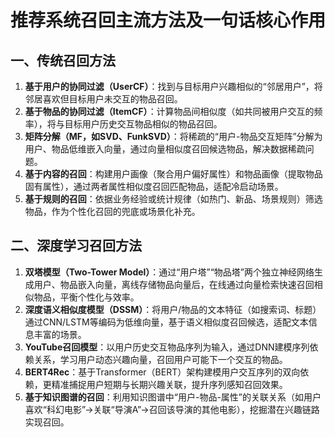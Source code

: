 # 推荐系统召回主流方法及一句话核心作用
## 一、传统召回方法
1. **基于用户的协同过滤（UserCF）**：找到与目标用户兴趣相似的“邻居用户”，将邻居喜欢但目标用户未交互的物品召回。
2. **基于物品的协同过滤（ItemCF）**：计算物品间相似度（如共同被用户交互的频率），将与目标用户历史交互物品相似的物品召回。
3. **矩阵分解（MF，如SVD、FunkSVD）**：将稀疏的“用户-物品交互矩阵”分解为用户、物品低维嵌入向量，通过向量相似度召回候选物品，解决数据稀疏问题。
4. **基于内容的召回**：构建用户画像（聚合用户偏好属性）和物品画像（提取物品固有属性），通过两者属性相似度召回匹配物品，适配冷启动场景。
5. **基于规则的召回**：依据业务经验或统计规律（如热门、新品、场景规则）筛选物品，作为个性化召回的兜底或场景化补充。


## 二、深度学习召回方法
1. **双塔模型（Two-Tower Model）**：通过“用户塔”“物品塔”两个独立神经网络生成用户、物品嵌入向量，离线存储物品向量后，在线通过向量检索快速召回相似物品，平衡个性化与效率。
2. **深度语义相似度模型（DSSM）**：将用户/物品的文本特征（如搜索词、标题）通过CNN/LSTM等编码为低维向量，基于语义相似度召回候选，适配文本信息丰富的场景。
3. **YouTube召回模型**：以用户历史交互物品序列为输入，通过DNN建模序列依赖关系，学习用户动态兴趣向量，召回用户可能下一个交互的物品。
4. **BERT4Rec**：基于Transformer（BERT）架构建模用户交互序列的双向依赖，更精准捕捉用户短期与长期兴趣关联，提升序列感知召回效果。
5. **基于知识图谱的召回**：利用知识图谱中“用户-物品-属性”的关联关系（如用户喜欢“科幻电影”→关联“导演A”→召回该导演的其他电影），挖掘潜在兴趣链路实现召回。